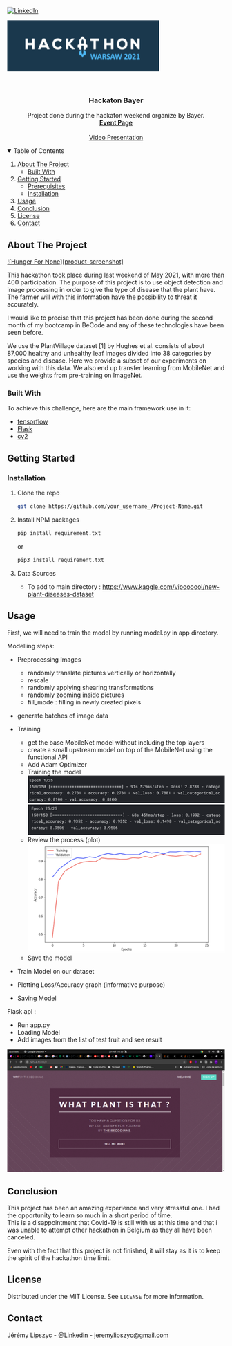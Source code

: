 
[![LinkedIn][linkedin-shield]](https://www.linkedin.com/in/jeremy-lipszyc/)


![First Epoch](https://github.com/jeroux/Hackaton-Bayer/blob/main/app/images/logo.png)
<!-- PROJECT LOGO -->
<br />
<p align="center">
    

  <h3 align="center">Hackaton Bayer</h3>

  <p align="center">
    Project done during the hackaton weekend organize by Bayer.
    <br />
    <a href="https://www.bayerhackathon.com/#"><strong> Event Page </strong></a>
    <br />
    <br />
    <a href="https://vimeo.com/556297205/d7d7c271d7">Video Presentation</a>

  </p>
</p>



<!-- TABLE OF CONTENTS -->
<details open="open">
  <summary>Table of Contents</summary>
  <ol>
    <li>
      <a href="#about-the-project">About The Project</a>
      <ul>
        <li><a href="#built-with">Built With</a></li>
      </ul>
    </li>
    <li>
      <a href="#getting-started">Getting Started</a>
      <ul>
        <li><a href="#prerequisites">Prerequisites</a></li>
        <li><a href="#installation">Installation</a></li>
      </ul>
    </li>
    <li><a href="#usage">Usage</a></li>
    <li><a href="#roadmap">Conclusion</a></li>
    <li><a href="#license">License</a></li>
    <li><a href="#contact">Contact</a></li>
  </ol>
</details>



<!-- ABOUT THE PROJECT -->
## About The Project

[![Hunger For None][product-screenshot]](https://github.com/jeroux/Hackaton-Bayer/blob/main/app/images/logo2.png)

This hackathon took place during last weekend of May 2021, with more than 400 participation. 
The purpose of this project is to use object detection 
and image processing in order to give the type of disease that the plant have. The farmer will with this information
have the possibility to threat it accurately.

I would like to precise that this project has been done during the second month of my bootcamp
in BeCode and any of these technologies have been seen before.

We use the PlantVillage dataset [1] by Hughes et al. consists of about 87,000 healthy and unhealthy leaf images divided 
into 38 categories by species and disease. Here we provide a subset of our experiments on working with this data. 
We also end up transfer learning from MobileNet and use the weights from pre-training on ImageNet.




### Built With

To achieve this challenge, here are the main framework use in it:

* [tensorflow](https://www.tensorflow.org/)
* [Flask](https://flask.palletsprojects.com/en/2.0.x/)
* [cv2](https://opencv.org/)



<!-- GETTING STARTED -->
## Getting Started



### Installation


1. Clone the repo
   ```sh
   git clone https://github.com/your_username_/Project-Name.git
   ```
2. Install NPM packages
   ```sh
   pip install requirement.txt
   ```
   or
   ```sh
   pip3 install requirement.txt
   ```
3. Data Sources
   
    * To add to main directory : https://www.kaggle.com/vipoooool/new-plant-diseases-dataset



<!-- USAGE EXAMPLES -->
## Usage

First, we will need to train the model by running model.py in app directory. 

Modelling steps:
   * Preprocessing Images
     * randomly translate pictures vertically or horizontally
      * rescale
      * randomly applying shearing transformations
      * randomly zooming inside pictures
      * fill_mode : filling in newly created pixels
   * generate batches of image data 
     
   * Training
     * get the base MobileNet model without including the top layers
      * create a small upstream model on top of the MobileNet using the functional API
      * Add Adam Optimizer
      * Training the model
      ![First Epoch](https://github.com/jeroux/Hackaton-Bayer/blob/main/app/images/epoch1.png)
        ![Last Epoch](https://github.com/jeroux/Hackaton-Bayer/blob/main/app/images/epoch25.png)
      * Review the process (plot)
        ![review](https://github.com/jeroux/Hackaton-Bayer/blob/main/app/images/review.png)
      * Save the model    
   * Train Model on our dataset
   * Plotting Loss/Accuracy graph (informative purpose)
   * Saving Model

Flask api :

   * Run app.py
   * Loading Model
   * Add images from the list of test fruit and see result

![review](https://github.com/jeroux/Hackaton-Bayer/blob/main/app/images/SPOILER_Capture_decran_de_2021-05-29_16-50-28.png)




<!-- ROADMAP -->
## Conclusion

This project has been an amazing experience and very stressful one. I had the opportunity to learn
so much in a short period of time.  
This is a disappointment that Covid-19 is still with us at this time and that i was unable to attempt 
other hackathon in Belgium as they all have been canceled.

Even with the fact that this project is not finished, it will stay as it is to keep the spirit of the
hackathon time limit.




<!-- LICENSE -->
## License

Distributed under the MIT License. See `LICENSE` for more information.



<!-- CONTACT -->
## Contact

Jérémy Lipszyc - [@Linkedin](https://www.linkedin.com/in/jeremy-lipszyc/) - jeremylipszyc@gmail.com



[linkedin-shield]: https://img.shields.io/badge/-LinkedIn-black.svg?style=for-the-badge&logo=linkedin&colorB=555
